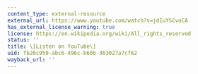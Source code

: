 ```yaml
---
content_type: external-resource
external_url: https://www.youtube.com/watch?v=jdIuYSCvoCA
has_external_license_warning: true
license: https://en.wikipedia.org/wiki/All_rights_reserved
status: ''
title: \[Listen on YouTube\]
uid: fb20c959-abc6-496c-b60b-363027a7cf62
wayback_url: ''
---
```

